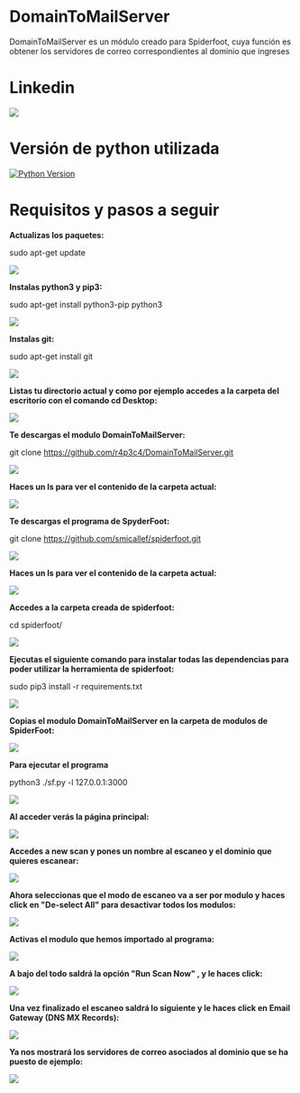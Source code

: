 # DomainToMailServer

DomainToMailServer es un módulo creado para Spiderfoot, cuya función es obtener los servidores de correo correspondientes al dominio que ingreses

# Linkedin
<a href="https://www.linkedin.com/in/rafael-peiro-calvet/"><img src="https://i.postimg.cc/8zsFGvXV/logo.jpg"></a>

# Versión de python utilizada

[![Python Version](https://img.shields.io/badge/python-3.9+-green)](https://www.python.org)

# Requisitos y pasos a seguir

**Actualizas los paquetes:**

sudo apt-get update

<img src="https://i.postimg.cc/X7ctq845/1.jpg">

**Instalas python3 y pip3:**

sudo apt-get install python3-pip python3

<img src="https://i.postimg.cc/wBPGZ4cC/2.jpg">

**Instalas git:** 

sudo apt-get install git

<img src="https://i.postimg.cc/N0LnNvT8/3.jpg">

**Listas tu directorio actual y como por ejemplo accedes a la carpeta del escritorio con el comando cd Desktop:**

<img src="https://i.postimg.cc/YqwJtVKk/4.jpg">


**Te descargas el modulo DomainToMailServer:**

git clone https://github.com/r4p3c4/DomainToMailServer.git


<img src="https://i.postimg.cc/Xq6D7ZPx/5.jpg">

**Haces un ls para ver el contenido de la carpeta actual:**

<img src="https://i.postimg.cc/XYjmCCYz/6.jpg">


**Te descargas el programa de SpyderFoot:**

git clone https://github.com/smicallef/spiderfoot.git

<img src="https://i.postimg.cc/MTQFS09v/7.jpg">


**Haces un ls para ver el contenido de la carpeta actual:**

<img src="https://i.postimg.cc/P5Scz5Lr/8.jpg">


**Accedes a la carpeta creada de spiderfoot:**

cd spiderfoot/

<img src="https://i.postimg.cc/2jnK9wqt/9.jpg">


**Ejecutas el siguiente comando para instalar todas las dependencias para poder utilizar la herramienta de spiderfoot:**

sudo pip3 install -r requirements.txt

<img src="https://i.postimg.cc/tJdv1qQb/10.jpg">


**Copias el modulo DomainToMailServer en la carpeta de modulos de SpiderFoot:**

<img src="https://i.postimg.cc/c4Z5pnwL/11.jpg">


**Para ejecutar el programa**

python3 ./sf.py -l 127.0.0.1:3000

<img src="https://i.postimg.cc/k5kTf679/12.jpg">



**Al acceder verás la página principal:**

<img src="https://i.postimg.cc/3JBbYxFC/13.jpg">



**Accedes a new scan y pones un nombre al escaneo y el dominio que quieres escanear:**

<img src="https://i.postimg.cc/t4vSnvfs/14.jpg">


**Ahora seleccionas que el modo de escaneo va a ser por modulo y haces click en "De-select All" para desactivar todos los modulos:**

<img src="https://i.postimg.cc/Zq1p2nVL/15.jpg">


**Activas el modulo que hemos importado al programa:**

<img src="https://i.postimg.cc/TPyntgqw/16.jpg">


**A bajo del todo saldrá la opción "Run Scan Now" , y le haces click:**

<img src="https://i.postimg.cc/K8pn7JTw/17.jpg">


**Una vez finalizado el escaneo saldrá lo siguiente y le haces click en Email Gateway (DNS MX Records):**

<div>
  <img align="center" src="https://i.postimg.cc/NMmmctnv/18.jpg">
</div>

**Ya nos mostrará los servidores de correo asociados al dominio que se ha puesto de ejemplo:**

<img src="https://i.postimg.cc/FzxGrT3s/19.jpg">





